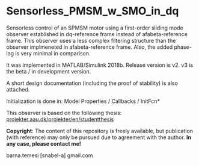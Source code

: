 # Sensorless_PMSM_w_SMO_in_dq
Sensorless control of an SPMSM motor using a first-order sliding mode observer established in dq-reference frame instead of afabeta-reference frame. This observer uses a less complex filtering structure than the observer implmeneted in afabeta-reference frame. Also, the added phase-lag is very minimal in comparison. 

It was implemented in MATLAB/Simulink 2018b. Release version is v2. v3 is the beta / in development version.

A short design documentation (including the proof of stability) is also attached.

Initialization is done in: Model Properties / Callbacks / InitFcn*

This observer is based on the following thesis:
<a href="https://projekter.aau.dk/projekter/en/studentthesis/sensorless-control-of-pmsm-drive-using-slidingmodeobservers(96c2750d-2811-4e6c-b818-848f442a203b).html">projekter.aau.dk/projekter/en/studentthesis</a>


<b>Copyright</b>: The content of this repository is freely available, but publication (with reference) may only be pursued due to
agreement with the author. <b>In any case, please contact me!</b>

barna.temesi [snabel-a] gmail.com
